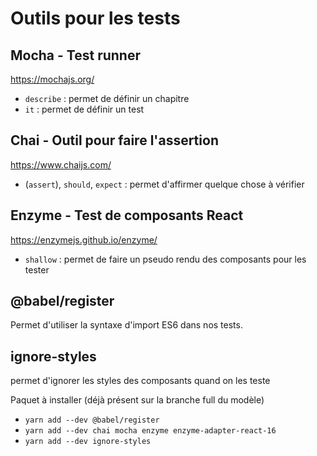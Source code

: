 # Outils pour les tests

## Mocha - Test runner

https://mochajs.org/

- `describe` : permet de définir un chapitre
- `it` : permet de définir un test

## Chai - Outil pour faire l'assertion

https://www.chaijs.com/

- (`assert`), `should`, `expect` : permet d'affirmer quelque chose à vérifier

## Enzyme - Test de composants React

https://enzymejs.github.io/enzyme/

- `shallow` : permet de faire un pseudo rendu des composants pour les tester

## @babel/register

Permet d'utiliser la syntaxe d'import ES6 dans nos tests.

## ignore-styles

permet d'ignorer les styles des composants quand on les teste

Paquet à installer (déjà présent sur la branche full du modèle)
- `yarn add --dev @babel/register`
- `yarn add --dev chai mocha enzyme enzyme-adapter-react-16`
- `yarn add --dev ignore-styles`
